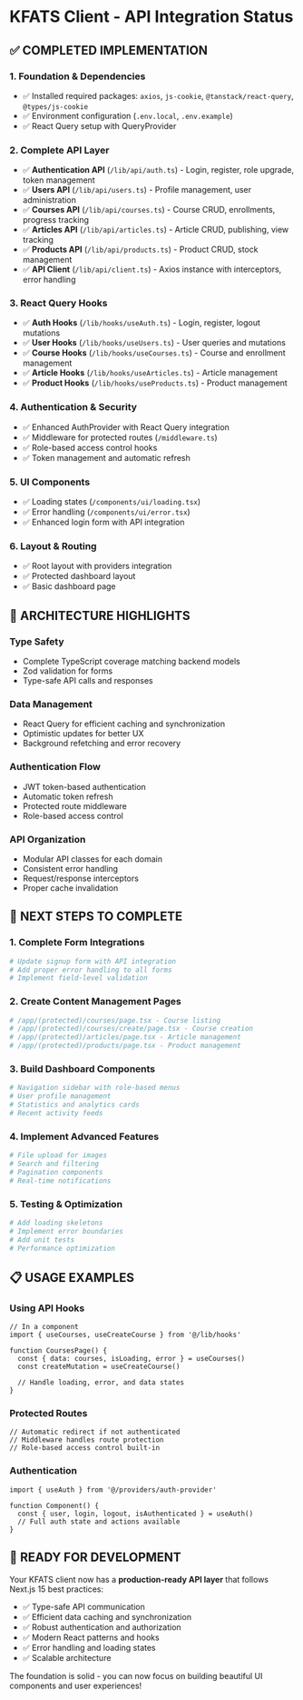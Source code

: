 # KFATS Client - API Integration Status

## ✅ **COMPLETED IMPLEMENTATION**

### **1. Foundation & Dependencies**
- ✅ Installed required packages: `axios`, `js-cookie`, `@tanstack/react-query`, `@types/js-cookie`
- ✅ Environment configuration (`.env.local`, `.env.example`)
- ✅ React Query setup with QueryProvider

### **2. Complete API Layer**
- ✅ **Authentication API** (`/lib/api/auth.ts`) - Login, register, role upgrade, token management
- ✅ **Users API** (`/lib/api/users.ts`) - Profile management, user administration
- ✅ **Courses API** (`/lib/api/courses.ts`) - Course CRUD, enrollments, progress tracking
- ✅ **Articles API** (`/lib/api/articles.ts`) - Article CRUD, publishing, view tracking
- ✅ **Products API** (`/lib/api/products.ts`) - Product CRUD, stock management
- ✅ **API Client** (`/lib/api/client.ts`) - Axios instance with interceptors, error handling

### **3. React Query Hooks**
- ✅ **Auth Hooks** (`/lib/hooks/useAuth.ts`) - Login, register, logout mutations
- ✅ **User Hooks** (`/lib/hooks/useUsers.ts`) - User queries and mutations
- ✅ **Course Hooks** (`/lib/hooks/useCourses.ts`) - Course and enrollment management
- ✅ **Article Hooks** (`/lib/hooks/useArticles.ts`) - Article management
- ✅ **Product Hooks** (`/lib/hooks/useProducts.ts`) - Product management

### **4. Authentication & Security**
- ✅ Enhanced AuthProvider with React Query integration
- ✅ Middleware for protected routes (`/middleware.ts`)
- ✅ Role-based access control hooks
- ✅ Token management and automatic refresh

### **5. UI Components**
- ✅ Loading states (`/components/ui/loading.tsx`)
- ✅ Error handling (`/components/ui/error.tsx`)
- ✅ Enhanced login form with API integration

### **6. Layout & Routing**
- ✅ Root layout with providers integration
- ✅ Protected dashboard layout
- ✅ Basic dashboard page

## 🎯 **ARCHITECTURE HIGHLIGHTS**

### **Type Safety**
- Complete TypeScript coverage matching backend models
- Zod validation for forms
- Type-safe API calls and responses

### **Data Management**
- React Query for efficient caching and synchronization
- Optimistic updates for better UX
- Background refetching and error recovery

### **Authentication Flow**
- JWT token-based authentication
- Automatic token refresh
- Protected route middleware
- Role-based access control

### **API Organization**
- Modular API classes for each domain
- Consistent error handling
- Request/response interceptors
- Proper cache invalidation

## 🚀 **NEXT STEPS TO COMPLETE**

### **1. Complete Form Integrations**
```bash
# Update signup form with API integration
# Add proper error handling to all forms
# Implement field-level validation
```

### **2. Create Content Management Pages**
```bash
# /app/(protected)/courses/page.tsx - Course listing
# /app/(protected)/courses/create/page.tsx - Course creation
# /app/(protected)/articles/page.tsx - Article management
# /app/(protected)/products/page.tsx - Product management
```

### **3. Build Dashboard Components**
```bash
# Navigation sidebar with role-based menus
# User profile management
# Statistics and analytics cards
# Recent activity feeds
```

### **4. Implement Advanced Features**
```bash
# File upload for images
# Search and filtering
# Pagination components
# Real-time notifications
```

### **5. Testing & Optimization**
```bash
# Add loading skeletons
# Implement error boundaries
# Add unit tests
# Performance optimization
```

## 📋 **USAGE EXAMPLES**

### **Using API Hooks**
```tsx
// In a component
import { useCourses, useCreateCourse } from '@/lib/hooks'

function CoursesPage() {
  const { data: courses, isLoading, error } = useCourses()
  const createMutation = useCreateCourse()

  // Handle loading, error, and data states
}
```

### **Protected Routes**
```tsx
// Automatic redirect if not authenticated
// Middleware handles route protection
// Role-based access control built-in
```

### **Authentication**
```tsx
import { useAuth } from '@/providers/auth-provider'

function Component() {
  const { user, login, logout, isAuthenticated } = useAuth()
  // Full auth state and actions available
}
```

## 🎉 **READY FOR DEVELOPMENT**

Your KFATS client now has a **production-ready API layer** that follows Next.js 15 best practices:

- ✅ Type-safe API communication
- ✅ Efficient data caching and synchronization  
- ✅ Robust authentication and authorization
- ✅ Modern React patterns and hooks
- ✅ Error handling and loading states
- ✅ Scalable architecture

The foundation is solid - you can now focus on building beautiful UI components and user experiences!
